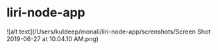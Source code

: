 # liri-node-app

![alt text](/Users/kuldeep/monali/liri-node-app/screnshots/Screen Shot 2019-06-27 at 10.04.10 AM.png)